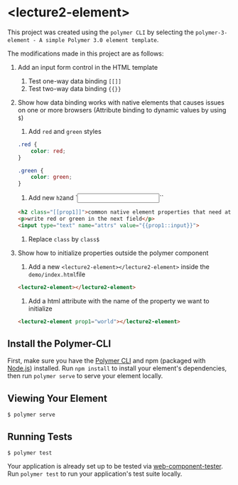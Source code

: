 # \<lecture2-element\>

This project was created using the `polymer CLI` by selecting the `polymer-3-element - A simple Polymer 3.0 element template`.

The modifications made in this project are as follows:

1. Add an input form control in the HTML template
    1. Test one-way data binding `[[]]`
    1. Test two-way data binding `{{}}`

1. Show how data binding works with native elements that causes issues on one or more browsers (Attribute binding to dynamic values by using `$`)
    1. Add `red` and `green` styles

    ````CSS
    .red {
        color: red;
    }

    .green {
        color: green;
    }
    ````

    1. Add new `h2`and `<input>``

    ````html
    <h2 class="[[prop1]]">common native element properties that need attribute bindings for dynamic values </h2>
    <p>write red or green in the next field</p>
    <input type="text" name="attrs" value="{{prop1::input}}">
    ````

    1. Replace `class` by `class$`

1. Show how to initialize properties outside the polymer component

    1. Add a new `<lecture2-element></lecture2-element>` inside the `demo/index.html`file

    ````html
    <lecture2-element></lecture2-element>
    `````

    1. Add a html attribute with the name of the property we want to initialize

    ````html
    <lecture2-element prop1="world"></lecture2-element>
    `````

## Install the Polymer-CLI

First, make sure you have the [Polymer CLI](https://www.npmjs.com/package/polymer-cli) and npm (packaged with [Node.js](https://nodejs.org)) installed. Run `npm install` to install your element's dependencies, then run `polymer serve` to serve your element locally.

## Viewing Your Element

```
$ polymer serve
```

## Running Tests

```
$ polymer test
```

Your application is already set up to be tested via [web-component-tester](https://github.com/Polymer/web-component-tester). Run `polymer test` to run your application's test suite locally.
